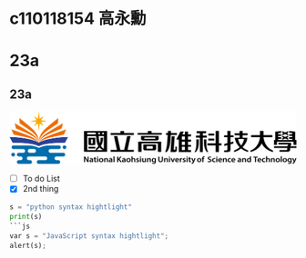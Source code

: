 # c110118154 高永勳
# 23a
## 23a
![NKUST](nkust.png "高科大")
- [ ] To do List
- [x] 2nd thing
```python
s = "python syntax hightlight"
print(s)
```js
var s = "JavaScript syntax hightlight";
alert(s);

